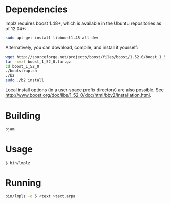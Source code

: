 Dependencies
============

lmplz requires boost 1.48+, which is available in the Ubuntu repositories as of 12.04+:

```bash
sudo apt-get install libboost1.48-all-dev
```

Alternatively, you can download, compile, and install it yourself:

```bash
wget http://sourceforge.net/projects/boost/files/boost/1.52.0/boost_1_52_0.tar.gz/download -O boost_1_52_0.tar.gz
tar -xvzf boost_1_52_0.tar.gz
cd boost_1_52_0
./bootstrap.sh
./b2
sudo ./b2 install
```

Local install options (in a user-space prefix directory) are also possible. See http://www.boost.org/doc/libs/1_52_0/doc/html/bbv2/installation.html.


Building
========

```bash
bjam
```

Usage
=====

```
$ bin/lmplz
```

Running
=======

```bash
bin/lmplz -o 5 <text >text.arpa
```
